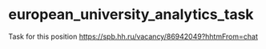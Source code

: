 # european_university_analytics_task

Task for this position https://spb.hh.ru/vacancy/86942049?hhtmFrom=chat
